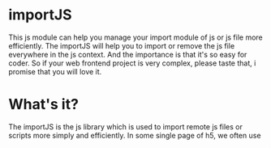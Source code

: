 # importJS
This js module can help you manage your import module of js or js file more efficiently. The importJS will help you to import or remove the js file everywhere in the js context. And the importance is that it's so easy for coder. So if your web frontend project is very complex, please taste that, i promise that you will love it.
# What's it?
The importJS is the js library which is used to import remote js files or scripts more simply and efficiently. In some single page of h5, we often use <script> label to load the remote js, or use import or npm to load the remote js module, it's work, but they are static and you cannot control the imported-js in the running-time. If you want to test some module in the running-time, it's cannot be work. So you have to use another test library,and reload or import it, then run it again. And the other problem is that when you load an js-script, but the script just for a little bit of code to run. When it run over, the import-js resource always be there.In some complex enviroment, it shall cause an unexpected error,becuase the other variable is polluted by the import-js resource.So the best way to deal with this situation is that we remove it in time when we run over the code which depend it. For solving these problems, i am developing it. The importJS can remove the wasted-jsresource dynamically.And it support async mode,sync mode and mixed mode. When you use sync mode , the remote resource must be allowed across-origin. When you use mixed mode, the priority list of import-mode is that sync > async. But if the application occur some error , the async's code also can be runned except the import js-resource cannot be loaded. The importJS also can help you remove the remote-jssource which is import repeatedly.So it's help you save the network resource,improve your web application's performance. Well, let's go for it!
